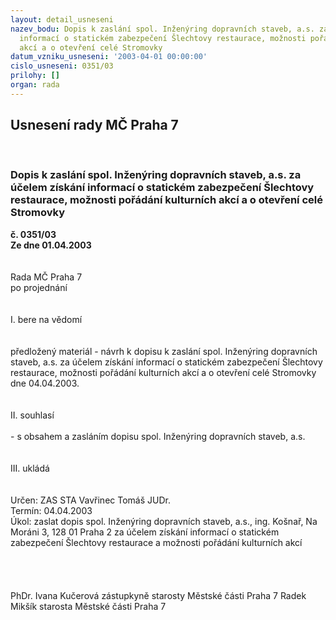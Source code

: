 ```yaml
---
layout: detail_usneseni
nazev_bodu: Dopis k zaslání spol. Inženýring dopravních staveb, a.s. za účelem získání
  informací o statickém zabezpečení Šlechtovy restaurace, možnosti pořádání kulturních
  akcí a o otevření celé Stromovky
datum_vzniku_usneseni: '2003-04-01 00:00:00'
cislo_usneseni: 0351/03
prilohy: []
organ: rada
---
```

<div id="ucUsn_pList" class="usn">
	<span><h2>Usnesení rady MČ Praha 7 </h2>
<br></span><div class="standBody">
<span><h3>Dopis k zaslání spol. Inženýring dopravních staveb, a.s. za účelem získání informací o statickém zabezpečení Šlechtovy restaurace, možnosti pořádání kulturních akcí a o otevření celé Stromovky</h3></span><div class="center">
		<strong>č. 0351/03</strong><br>
	</div>
<div class="center">
		<strong>Ze dne 01.04.2003</strong><br><br>
	</div>
<br>Rada MČ Praha 7<br>po projednání<br><br><br>I.	bere na vědomí<br><br> <br>předložený materiál -  návrh k dopisu k zaslání spol. Inženýring dopravních staveb, a.s. za účelem získání informací o statickém zabezpečení Šlechtovy restaurace, možnosti pořádání kulturních akcí a o otevření celé Stromovky  dne 04.04.2003.<br><br><br>II.	souhlasí <br><br>- s obsahem  a zasláním dopisu spol. Inženýring dopravních staveb, a.s.<br><br><br>III.	ukládá <br><br> <br>Určen:	ZAS STA Vavřinec Tomáš JUDr.<br>Termín: 04.04.2003<br>Úkol:	zaslat dopis spol. Inženýring dopravních staveb, a.s., ing. Košnař, Na Moráni 3, 128 01 Praha 2 za účelem získání informací o statickém zabezpečení Šlechtovy restaurace a možnosti pořádání kulturních akcí<br> <br><br><br> 	<br>PhDr. Ivana Kučerová zástupkyně starosty Městské části Praha 7	 Radek Mikšík starosta Městské části Praha 7<br>	<br><br>
</div>
</div>